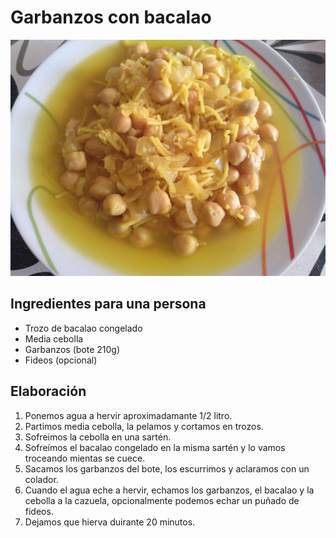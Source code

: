 # Garbanzos con bacalao

![](../images/garbanzos-bacalao-full.jpg)

## Ingredientes para una persona

* Trozo de bacalao congelado
* Media cebolla
* Garbanzos (bote 210g)
* Fideos (opcional)

## Elaboración

1. Ponemos agua a hervir aproximadamante 1/2 litro.
1. Partimos media cebolla, la pelamos y cortamos en trozos.
1. Sofreimos la cebolla en una sartén.
1. Sofreímos el bacalao congelado en la misma sartén y lo vamos troceando mientas se cuece.
1. Sacamos los garbanzos del bote, los escurrimos y aclaramos con un colador.
1. Cuando el agua eche a hervir, echamos los garbanzos, el bacalao y la cebolla a la cazuela, opcionalmente podemos echar un puñado de fideos.
1. Dejamos que hierva duirante 20 minutos.
